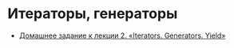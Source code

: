 # Итераторы, генераторы

- [Домашнее задание к лекции 2. «Iterators. Generators. Yield»](https://github.com/netology-code/py-homeworks-advanced/tree/master/2.Iterators.Generators.Yield)